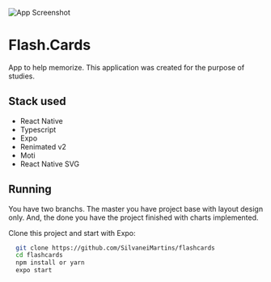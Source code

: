 ![App Screenshot](.github/cover.png)

# Flash.Cards
App to help memorize. This application was created for the purpose of studies.


## Stack used

- React Native
- Typescript
- Expo
- Renimated v2
- Moti
- React Native SVG

## Running

You have two branchs. The master you have project base with layout design only. And, the done you have the project finished with charts implemented.

Clone this project and start with Expo:

```bash
  git clone https://github.com/SilvaneiMartins/flashcards
  cd flashcards
  npm install or yarn
  expo start
```
